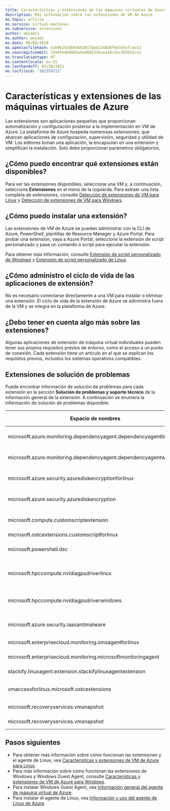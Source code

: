 ```yaml
---
title: Características y extensiones de las máquinas virtuales de Azure
description: Más información sobre las extensiones de VM de Azure
ms.topic: article
ms.service: virtual-machines
ms.subservice: extensions
author: amjads1
ms.author: amjads
ms.date: 08/03/2020
ms.openlocfilehash: e1b96293db0389201fdab3340d8f0e74fefc4c52
ms.sourcegitcommit: 32e0fedb80b5a5ed0d2336cea18c3ec3b5015ca1
ms.translationtype: HT
ms.contentlocale: es-ES
ms.lasthandoff: 03/30/2021
ms.locfileid: "102559722"
---
```

# <a name="azure-virtual-machine-extensions-and-features"></a>Características y extensiones de las máquinas virtuales de Azure
Las extensiones son aplicaciones pequeñas que proporcionan automatización y configuración posterior a la implementación en VM de Azure. La plataforma de Azure hospeda numerosas extensiones, que abarcan aplicaciones de configuración, supervisión, seguridad y utilidad de VM. Los editores toman una aplicación, la encapsulan en una extensión y simplifican la instalación. Solo debe proporcionar parámetros obligatorios. 

## <a name="how-can-i-find-what-extensions-are-available"></a>¿Cómo puedo encontrar qué extensiones están disponibles?
Para ver las extensiones disponibles, seleccione una VM y, a continuación, seleccione **Extensiones** en el menú de la izquierda. Para extraer una lista completa de extensiones, consulte [Detección de extensiones de VM para Linux](features-linux.md) y [Detección de extensiones de VM para Windows](features-windows.md).

## <a name="how-can-i-install-an-extension"></a>¿Cómo puedo instalar una extensión?
Las extensiones de VM de Azure se pueden administrar con la CLI de Azure, PowerShell, plantillas de Resource Manager y Azure Portal. Para probar una extensión, vaya a Azure Portal, seleccione la extensión de script personalizado y pase un comando o script para ejecutar la extensión.

Para obtener más información, consulte [Extensión de script personalizado de Windows](custom-script-windows.md) y [Extensión de script personalizado de Linux](custom-script-linux.md).

## <a name="how-do-i-manage-extension-application-lifecycle"></a>¿Cómo administro el ciclo de vida de las aplicaciones de extensión?
No es necesario conectarse directamente a una VM para instalar o eliminar una extensión. El ciclo de vida de la extensión de Azure se administra fuera de la VM y se integra en la plataforma de Azure.

## <a name="anything-else-i-should-be-thinking-about-for-extensions"></a>¿Debo tener en cuenta algo más sobre las extensiones?
Algunas aplicaciones de extensión de máquina virtual individuales pueden tener sus propios requisitos previos de entorno, como el acceso a un punto de conexión. Cada extensión tiene un artículo en el que se explican los requisitos previos, incluidos los sistemas operativos compatibles.

## <a name="troubleshoot-extensions"></a>Extensiones de solución de problemas

Puede encontrar información de solución de problemas para cada extensión en la sección **Solución de problemas y soporte técnico** de la información general de la extensión. A continuación se enumera la información de solución de problemas disponible:

| Espacio de nombres | Solución de problemas |
|-----------|-----------------|
| microsoft.azure.monitoring.dependencyagent.dependencyagentlinux | [Dependencia de Azure Monitor para Linux](agent-dependency-linux.md#troubleshoot-and-support) |
| microsoft.azure.monitoring.dependencyagent.dependencyagentwindows | [Dependencia de Azure Monitor para Windows](agent-dependency-windows.md#troubleshoot-and-support) |
| microsoft.azure.security.azurediskencryptionforlinux | [Azure Disk Encryption para Linux](azure-disk-enc-linux.md#troubleshoot-and-support) |
| microsoft.azure.security.azurediskencryption | [Azure Disk Encryption para Windows](azure-disk-enc-windows.md#troubleshoot-and-support) |
| microsoft.compute.customscriptextension | [Script personalizado para Windows](custom-script-windows.md#troubleshoot-and-support) |
| microsoft.ostcextensions.customscriptforlinux | [ para Linux](dsc-linux.md#troubleshoot-and-support) |
| microsoft.powershell.dsc | [Desired State Configuration para Windows](dsc-windows.md#troubleshoot-and-support) |
| microsoft.hpccompute.nvidiagpudriverlinux | [Extensión del controlador de GPU de NVIDIA para Linux](hpccompute-gpu-linux.md#troubleshoot-and-support) |
| microsoft.hpccompute.nvidiagpudriverwindows | [Extensión del controlador de GPU de NVIDIA para Windows](hpccompute-gpu-windows.md#troubleshoot-and-support) |
| microsoft.azure.security.iaasantimalware | [Extensión de Antimalware para Windows](iaas-antimalware-windows.md#troubleshoot-and-support) |
| microsoft.enterprisecloud.monitoring.omsagentforlinux | [Azure Monitor para Linux](oms-linux.md#troubleshoot-and-support)
| microsoft.enterprisecloud.monitoring.microsoftmonitoringagent | [Azure Monitor para Windows](oms-windows.md#troubleshoot-and-support) |
| stackify.linuxagent.extension.stackifylinuxagentextension | [Stackify Retrace para Linux](stackify-retrace-linux.md#troubleshoot-and-support) |
| vmaccessforlinux.microsoft.ostcextensions | [Restablecimiento de contraseña para Linux](vmaccess.md#troubleshoot-and-support) |
| microsoft.recoveryservices.vmsnapshot | [Instantánea para Linux](vmsnapshot-linux.md#troubleshoot-and-support) |
| microsoft.recoveryservices.vmsnapshot | [Instantánea para Windows](vmsnapshot-windows.md#troubleshoot-and-support) |


## <a name="next-steps"></a>Pasos siguientes
* Para obtener más información sobre cómo funcionan las extensiones y el agente de Linux, vea [Características y extensiones de VM de Azure para Linux](features-linux.md).
* Para más información sobre cómo funcionan las extensiones de Windows y Windows Guest Agent, consulte [Características y extensiones de VM de Azure para Windows](features-windows.md).  
* Para instalar Windows Guest Agent, vea [Información general del agente de máquina virtual de Azure](agent-windows.md).  
* Para instalar el agente de Linux, vea [Información y uso del agente de Linux de Azure](agent-linux.md).  

